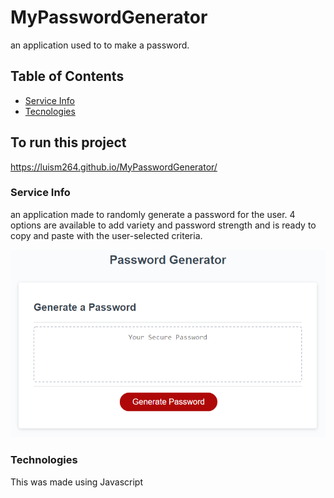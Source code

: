 # MyPasswordGenerator
an application used to to make a password.


## Table of Contents
* [Service Info](#service-info)
* [Tecnologies](#tech)

## To run this project 

https://luism264.github.io/MyPasswordGenerator/

### Service Info
an application made to randomly generate a password for the user. 4 options are available to add variety and password strength and is ready to copy and paste with the user-selected criteria. 

![password generator demo](./assets/images/03-javascript-homework-demo.png
)

### Technologies

This was made using Javascript